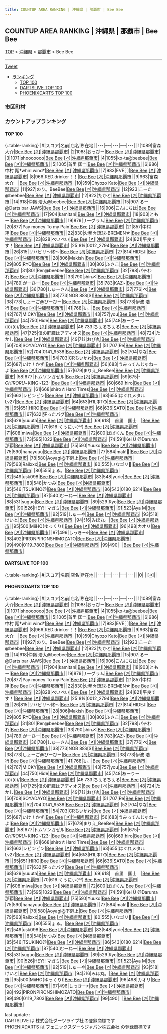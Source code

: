 ```yaml
---
title: COUNTUP AREA RANKING | 沖縄県 | 那覇市 | Bee Bee
---
```

## COUNTUP AREA RANKING | 沖縄県 | 那覇市 | Bee Bee

[TOP](/darts/rank/) > [沖縄県](/darts/rank/沖縄県/) > [那覇市](/darts/rank/沖縄県/那覇市/) > Bee Bee

___

<a href="https://twitter.com/share?ref_src=twsrc%5Etfw" data-text="COUNTUP AREA RANKING | 沖縄県那覇市Bee Bee" class="twitter-share-button" data-hashtags="DARTSLIVE,PHOENIXDARTS,darts,ダーツ" data-show-count="false">Tweet</a>

* [ランキング](#カウントアップランキング)
    * [TOP 100](#top-100)
    * [DARTSLIVE TOP 100](#dartslive-top-100)
    * [PHOENIXDARTS TOP 100](#phoenixdarts-top-100)

### 市区町村

<ul>

</ul>

### カウントアップランキング

#### TOP 100



{:.table-ranking}
|#|スコア|名前|店名|所在地|
|---|---|---|---|---|
|1|1089|<span class="rank-name-pd">富森　大介</span>|<a href="/darts/rank/shops/88420.html">Bee Bee</a> <a href="https://vs.phoenixdarts.com/jp/shop/shopDetailInfo/s_88420?s_seq=88420">[↗]</a>|<a href="/darts/rank/沖縄県/那覇市">沖縄県那覇市</a>|
|2|1088|<span class="rank-name-pd">おっぴー</span>|<a href="/darts/rank/shops/88420.html">Bee Bee</a> <a href="https://vs.phoenixdarts.com/jp/shop/shopDetailInfo/s_88420?s_seq=88420">[↗]</a>|<a href="/darts/rank/沖縄県/那覇市">沖縄県那覇市</a>|
|3|1071|<span class="rank-name-pd">shooooooo</span>|<a href="/darts/rank/shops/88420.html">Bee Bee</a> <a href="https://vs.phoenixdarts.com/jp/shop/shopDetailInfo/s_88420?s_seq=88420">[↗]</a>|<a href="/darts/rank/沖縄県/那覇市">沖縄県那覇市</a>|
|4|1055|<span class="rank-name-pd">ko-ta@beebee</span>|<a href="/darts/rank/shops/88420.html">Bee Bee</a> <a href="https://vs.phoenixdarts.com/jp/shop/shopDetailInfo/s_88420?s_seq=88420">[↗]</a>|<a href="/darts/rank/沖縄県/那覇市">沖縄県那覇市</a>|
|5|1005|<span class="rank-name-pd"><span class="pro-icon-pd"></span>首里 匡士</span>|<a href="/darts/rank/shops/88420.html">Bee Bee</a> <a href="https://vs.phoenixdarts.com/jp/shop/shopDetailInfo/s_88420?s_seq=88420">[↗]</a>|<a href="/darts/rank/沖縄県/那覇市">沖縄県那覇市</a>|
|6|986|<span class="rank-name-pd">中村 翔†whirl wind†</span>|<a href="/darts/rank/shops/88420.html">Bee Bee</a> <a href="https://vs.phoenixdarts.com/jp/shop/shopDetailInfo/s_88420?s_seq=88420">[↗]</a>|<a href="/darts/rank/沖縄県/那覇市">沖縄県那覇市</a>|
|7|983|<span class="rank-name-pd">EVE[   ]</span>|<a href="/darts/rank/shops/88420.html">Bee Bee</a> <a href="https://vs.phoenixdarts.com/jp/shop/shopDetailInfo/s_88420?s_seq=88420">[↗]</a>|<a href="/darts/rank/沖縄県/那覇市">沖縄県那覇市</a>|
|8|966|<span class="rank-name-pd">RED.drinker！！</span>|<a href="/darts/rank/shops/88420.html">Bee Bee</a> <a href="https://vs.phoenixdarts.com/jp/shop/shopDetailInfo/s_88420?s_seq=88420">[↗]</a>|<a href="/darts/rank/沖縄県/那覇市">沖縄県那覇市</a>|
|9|963|<span class="rank-name-pd">富森　大介　</span>|<a href="/darts/rank/shops/88420.html">Bee Bee</a> <a href="https://vs.phoenixdarts.com/jp/shop/shopDetailInfo/s_88420?s_seq=88420">[↗]</a>|<a href="/darts/rank/沖縄県/那覇市">沖縄県那覇市</a>|
|10|959|<span class="rank-name-pd">Chyozo Kato</span>|<a href="/darts/rank/shops/88420.html">Bee Bee</a> <a href="https://vs.phoenixdarts.com/jp/shop/shopDetailInfo/s_88420?s_seq=88420">[↗]</a>|<a href="/darts/rank/沖縄県/那覇市">沖縄県那覇市</a>|
|11|927|<span class="rank-name-pd">のり。BeeBee</span>|<a href="/darts/rank/shops/88420.html">Bee Bee</a> <a href="https://vs.phoenixdarts.com/jp/shop/shopDetailInfo/s_88420?s_seq=88420">[↗]</a>|<a href="/darts/rank/沖縄県/那覇市">沖縄県那覇市</a>|
|12|923|<span class="rank-name-pd">こーた@beebee</span>|<a href="/darts/rank/shops/88420.html">Bee Bee</a> <a href="https://vs.phoenixdarts.com/jp/shop/shopDetailInfo/s_88420?s_seq=88420">[↗]</a>|<a href="/darts/rank/沖縄県/那覇市">沖縄県那覇市</a>|
|12|923|<span class="rank-name-pd">たかと</span>|<a href="/darts/rank/shops/88420.html">Bee Bee</a> <a href="https://vs.phoenixdarts.com/jp/shop/shopDetailInfo/s_88420?s_seq=88420">[↗]</a>|<a href="/darts/rank/沖縄県/那覇市">沖縄県那覇市</a>|
|14|918|<span class="rank-name-pd">仲嶺 浩太@beebee</span>|<a href="/darts/rank/shops/88420.html">Bee Bee</a> <a href="https://vs.phoenixdarts.com/jp/shop/shopDetailInfo/s_88420?s_seq=88420">[↗]</a>|<a href="/darts/rank/沖縄県/那覇市">沖縄県那覇市</a>|
|15|907|<span class="rank-name-pd">るー@Darts bar JAWS</span>|<a href="/darts/rank/shops/88420.html">Bee Bee</a> <a href="https://vs.phoenixdarts.com/jp/shop/shopDetailInfo/s_88420?s_seq=88420">[↗]</a>|<a href="/darts/rank/沖縄県/那覇市">沖縄県那覇市</a>|
|16|906|<span class="rank-name-pd">こんにちは</span>|<a href="/darts/rank/shops/88420.html">Bee Bee</a> <a href="https://vs.phoenixdarts.com/jp/shop/shopDetailInfo/s_88420?s_seq=88420">[↗]</a>|<a href="/darts/rank/沖縄県/那覇市">沖縄県那覇市</a>|
|17|904|<span class="rank-name-pd">kamitani</span>|<a href="/darts/rank/shops/88420.html">Bee Bee</a> <a href="https://vs.phoenixdarts.com/jp/shop/shopDetailInfo/s_88420?s_seq=88420">[↗]</a>|<a href="/darts/rank/沖縄県/那覇市">沖縄県那覇市</a>|
|18|903|<span class="rank-name-pd">ともー</span>|<a href="/darts/rank/shops/88420.html">Bee Bee</a> <a href="https://vs.phoenixdarts.com/jp/shop/shopDetailInfo/s_88420?s_seq=88420">[↗]</a>|<a href="/darts/rank/沖縄県/那覇市">沖縄県那覇市</a>|
|19|879|<span class="rank-name-pd">リーグラム</span>|<a href="/darts/rank/shops/88420.html">Bee Bee</a> <a href="https://vs.phoenixdarts.com/jp/shop/shopDetailInfo/s_88420?s_seq=88420">[↗]</a>|<a href="/darts/rank/沖縄県/那覇市">沖縄県那覇市</a>|
|20|877|<span class="rank-name-pd">Pay money To my Pain</span>|<a href="/darts/rank/shops/88420.html">Bee Bee</a> <a href="https://vs.phoenixdarts.com/jp/shop/shopDetailInfo/s_88420?s_seq=88420">[↗]</a>|<a href="/darts/rank/沖縄県/那覇市">沖縄県那覇市</a>|
|21|857|<span class="rank-name-pd">中村 翔</span>|<a href="/darts/rank/shops/88420.html">Bee Bee</a> <a href="https://vs.phoenixdarts.com/jp/shop/shopDetailInfo/s_88420?s_seq=88420">[↗]</a>|<a href="/darts/rank/沖縄県/那覇市">沖縄県那覇市</a>|
|22|830|<span class="rank-name-pd">火拳☆琉球-BREMEN☆</span>|<a href="/darts/rank/shops/88420.html">Bee Bee</a> <a href="https://vs.phoenixdarts.com/jp/shop/shopDetailInfo/s_88420?s_seq=88420">[↗]</a>|<a href="/darts/rank/沖縄県/那覇市">沖縄県那覇市</a>|
|23|828|<span class="rank-name-pd">ぺいぺい</span>|<a href="/darts/rank/shops/88420.html">Bee Bee</a> <a href="https://vs.phoenixdarts.com/jp/shop/shopDetailInfo/s_88420?s_seq=88420">[↗]</a>|<a href="/darts/rank/沖縄県/那覇市">沖縄県那覇市</a>|
|24|821|<span class="rank-name-pd">平良です！</span>|<a href="/darts/rank/shops/88420.html">Bee Bee</a> <a href="https://vs.phoenixdarts.com/jp/shop/shopDetailInfo/s_88420?s_seq=88420">[↗]</a>|<a href="/darts/rank/沖縄県/那覇市">沖縄県那覇市</a>|
|25|816|<span class="rank-name-pd">0012_2794</span>|<a href="/darts/rank/shops/88420.html">Bee Bee</a> <a href="https://vs.phoenixdarts.com/jp/shop/shopDetailInfo/s_88420?s_seq=88420">[↗]</a>|<a href="/darts/rank/沖縄県/那覇市">沖縄県那覇市</a>|
|26|815|<span class="rank-name-pd">リハビリ〜終〜</span>|<a href="/darts/rank/shops/88420.html">Bee Bee</a> <a href="https://vs.phoenixdarts.com/jp/shop/shopDetailInfo/s_88420?s_seq=88420">[↗]</a>|<a href="/darts/rank/沖縄県/那覇市">沖縄県那覇市</a>|
|27|814|<span class="rank-name-pd">HIDEJI</span>|<a href="/darts/rank/shops/88420.html">Bee Bee</a> <a href="https://vs.phoenixdarts.com/jp/shop/shopDetailInfo/s_88420?s_seq=88420">[↗]</a>|<a href="/darts/rank/沖縄県/那覇市">沖縄県那覇市</a>|
|28|806|<span class="rank-name-pd">Makishi</span>|<a href="/darts/rank/shops/88420.html">Bee Bee</a> <a href="https://vs.phoenixdarts.com/jp/shop/shopDetailInfo/s_88420?s_seq=88420">[↗]</a>|<a href="/darts/rank/沖縄県/那覇市">沖縄県那覇市</a>|
|29|805|<span class="rank-name-pd">RYO</span>|<a href="/darts/rank/shops/88420.html">Bee Bee</a> <a href="https://vs.phoenixdarts.com/jp/shop/shopDetailInfo/s_88420?s_seq=88420">[↗]</a>|<a href="/darts/rank/沖縄県/那覇市">沖縄県那覇市</a>|
|30|802|<span class="rank-name-pd">ふさこ</span>|<a href="/darts/rank/shops/88420.html">Bee Bee</a> <a href="https://vs.phoenixdarts.com/jp/shop/shopDetailInfo/s_88420?s_seq=88420">[↗]</a>|<a href="/darts/rank/沖縄県/那覇市">沖縄県那覇市</a>|
|31|801|<span class="rank-name-pd">Ren@beebee</span>|<a href="/darts/rank/shops/88420.html">Bee Bee</a> <a href="https://vs.phoenixdarts.com/jp/shop/shopDetailInfo/s_88420?s_seq=88420">[↗]</a>|<a href="/darts/rank/沖縄県/那覇市">沖縄県那覇市</a>|
|32|798|<span class="rank-name-pd">パチわれ</span>|<a href="/darts/rank/shops/88420.html">Bee Bee</a> <a href="https://vs.phoenixdarts.com/jp/shop/shopDetailInfo/s_88420?s_seq=88420">[↗]</a>|<a href="/darts/rank/沖縄県/那覇市">沖縄県那覇市</a>|
|33|790|<span class="rank-name-pd">shin〆</span>|<a href="/darts/rank/shops/88420.html">Bee Bee</a> <a href="https://vs.phoenixdarts.com/jp/shop/shopDetailInfo/s_88420?s_seq=88420">[↗]</a>|<a href="/darts/rank/沖縄県/那覇市">沖縄県那覇市</a>|
|34|789|<span class="rank-name-pd">がーひー</span>|<a href="/darts/rank/shops/88420.html">Bee Bee</a> <a href="https://vs.phoenixdarts.com/jp/shop/shopDetailInfo/s_88420?s_seq=88420">[↗]</a>|<a href="/darts/rank/沖縄県/那覇市">沖縄県那覇市</a>|
|35|783|<span class="rank-name-pd">KAZ~</span>|<a href="/darts/rank/shops/88420.html">Bee Bee</a> <a href="https://vs.phoenixdarts.com/jp/shop/shopDetailInfo/s_88420?s_seq=88420">[↗]</a>|<a href="/darts/rank/沖縄県/那覇市">沖縄県那覇市</a>|
|36|780|<span class="rank-name-pd">しゅーさん</span>|<a href="/darts/rank/shops/88420.html">Bee Bee</a> <a href="https://vs.phoenixdarts.com/jp/shop/shopDetailInfo/s_88420?s_seq=88420">[↗]</a>|<a href="/darts/rank/沖縄県/那覇市">沖縄県那覇市</a>|
|37|776|<span class="rank-name-pd">ぺ</span>|<a href="/darts/rank/shops/88420.html">Bee Bee</a> <a href="https://vs.phoenixdarts.com/jp/shop/shopDetailInfo/s_88420?s_seq=88420">[↗]</a>|<a href="/darts/rank/沖縄県/那覇市">沖縄県那覇市</a>|
|38|773|<span class="rank-name-pd">NOB 88S[S]</span>|<a href="/darts/rank/shops/88420.html">Bee Bee</a> <a href="https://vs.phoenixdarts.com/jp/shop/shopDetailInfo/s_88420?s_seq=88420">[↗]</a>|<a href="/darts/rank/沖縄県/那覇市">沖縄県那覇市</a>|
|38|773|<span class="rank-name-pd">しょーご@びーびー</span>|<a href="/darts/rank/shops/88420.html">Bee Bee</a> <a href="https://vs.phoenixdarts.com/jp/shop/shopDetailInfo/s_88420?s_seq=88420">[↗]</a>|<a href="/darts/rank/沖縄県/那覇市">沖縄県那覇市</a>|
|38|773|<span class="rank-name-pd"><span class="pro-icon-pd"></span>伊波 浩行</span>|<a href="/darts/rank/shops/88420.html">Bee Bee</a> <a href="https://vs.phoenixdarts.com/jp/shop/shopDetailInfo/s_88420?s_seq=88420">[↗]</a>|<a href="/darts/rank/沖縄県/那覇市">沖縄県那覇市</a>|
|41|768|<span class="rank-name-pd">も。</span>|<a href="/darts/rank/shops/88420.html">Bee Bee</a> <a href="https://vs.phoenixdarts.com/jp/shop/shopDetailInfo/s_88420?s_seq=88420">[↗]</a>|<a href="/darts/rank/沖縄県/那覇市">沖縄県那覇市</a>|
|42|767|<span class="rank-name-pd">MICKY</span>|<a href="/darts/rank/shops/88420.html">Bee Bee</a> <a href="https://vs.phoenixdarts.com/jp/shop/shopDetailInfo/s_88420?s_seq=88420">[↗]</a>|<a href="/darts/rank/沖縄県/那覇市">沖縄県那覇市</a>|
|43|757|<span class="rank-name-pd">you</span>|<a href="/darts/rank/shops/88420.html">Bee Bee</a> <a href="https://vs.phoenixdarts.com/jp/shop/shopDetailInfo/s_88420?s_seq=88420">[↗]</a>|<a href="/darts/rank/沖縄県/那覇市">沖縄県那覇市</a>|
|44|750|<span class="rank-name-pd">Hide</span>|<a href="/darts/rank/shops/88420.html">Bee Bee</a> <a href="https://vs.phoenixdarts.com/jp/shop/shopDetailInfo/s_88420?s_seq=88420">[↗]</a>|<a href="/darts/rank/沖縄県/那覇市">沖縄県那覇市</a>|
|45|748|<span class="rank-name-pd">あーりー\(ϋ)/\(ϋ)/</span>|<a href="/darts/rank/shops/88420.html">Bee Bee</a> <a href="https://vs.phoenixdarts.com/jp/shop/shopDetailInfo/s_88420?s_seq=88420">[↗]</a>|<a href="/darts/rank/沖縄県/那覇市">沖縄県那覇市</a>|
|46|733|<span class="rank-name-pd">ちぇるちぇる</span>|<a href="/darts/rank/shops/88420.html">Bee Bee</a> <a href="https://vs.phoenixdarts.com/jp/shop/shopDetailInfo/s_88420?s_seq=88420">[↗]</a>|<a href="/darts/rank/沖縄県/那覇市">沖縄県那覇市</a>|
|47|725|<span class="rank-name-pd">僕の肝臓はアディオス</span>|<a href="/darts/rank/shops/88420.html">Bee Bee</a> <a href="https://vs.phoenixdarts.com/jp/shop/shopDetailInfo/s_88420?s_seq=88420">[↗]</a>|<a href="/darts/rank/沖縄県/那覇市">沖縄県那覇市</a>|
|48|724|<span class="rank-name-pd">たかし</span>|<a href="/darts/rank/shops/88420.html">Bee Bee</a> <a href="https://vs.phoenixdarts.com/jp/shop/shopDetailInfo/s_88420?s_seq=88420">[↗]</a>|<a href="/darts/rank/沖縄県/那覇市">沖縄県那覇市</a>|
|49|712|<span class="rank-name-pd">おぴ丸</span>|<a href="/darts/rank/shops/88420.html">Bee Bee</a> <a href="https://vs.phoenixdarts.com/jp/shop/shopDetailInfo/s_88420?s_seq=88420">[↗]</a>|<a href="/darts/rank/沖縄県/那覇市">沖縄県那覇市</a>|
|50|708|<span class="rank-name-pd">SOYADAYO</span>|<a href="/darts/rank/shops/88420.html">Bee Bee</a> <a href="https://vs.phoenixdarts.com/jp/shop/shopDetailInfo/s_88420?s_seq=88420">[↗]</a>|<a href="/darts/rank/沖縄県/那覇市">沖縄県那覇市</a>|
|51|707|<span class="rank-name-pd">Re</span>|<a href="/darts/rank/shops/88420.html">Bee Bee</a> <a href="https://vs.phoenixdarts.com/jp/shop/shopDetailInfo/s_88420?s_seq=88420">[↗]</a>|<a href="/darts/rank/沖縄県/那覇市">沖縄県那覇市</a>|
|52|704|<span class="rank-name-pd">0141_9538</span>|<a href="/darts/rank/shops/88420.html">Bee Bee</a> <a href="https://vs.phoenixdarts.com/jp/shop/shopDetailInfo/s_88420?s_seq=88420">[↗]</a>|<a href="/darts/rank/沖縄県/那覇市">沖縄県那覇市</a>|
|52|704|<span class="rank-name-pd">なな</span>|<a href="/darts/rank/shops/88420.html">Bee Bee</a> <a href="https://vs.phoenixdarts.com/jp/shop/shopDetailInfo/s_88420?s_seq=88420">[↗]</a>|<a href="/darts/rank/沖縄県/那覇市">沖縄県那覇市</a>|
|54|703|<span class="rank-name-pd">CRちいかわ</span>|<a href="/darts/rank/shops/88420.html">Bee Bee</a> <a href="https://vs.phoenixdarts.com/jp/shop/shopDetailInfo/s_88420?s_seq=88420">[↗]</a>|<a href="/darts/rank/沖縄県/那覇市">沖縄県那覇市</a>|
|55|687|<span class="rank-name-pd">いけ！かず</span>|<a href="/darts/rank/shops/88420.html">Bee Bee</a> <a href="https://vs.phoenixdarts.com/jp/shop/shopDetailInfo/s_88420?s_seq=88420">[↗]</a>|<a href="/darts/rank/沖縄県/那覇市">沖縄県那覇市</a>|
|56|683|<span class="rank-name-pd">うみってんじゃねーよ</span>|<a href="/darts/rank/shops/88420.html">Bee Bee</a> <a href="https://vs.phoenixdarts.com/jp/shop/shopDetailInfo/s_88420?s_seq=88420">[↗]</a>|<a href="/darts/rank/沖縄県/那覇市">沖縄県那覇市</a>|
|57|679|<span class="rank-name-pd">まりえ_BeeBee</span>|<a href="/darts/rank/shops/88420.html">Bee Bee</a> <a href="https://vs.phoenixdarts.com/jp/shop/shopDetailInfo/s_88420?s_seq=88420">[↗]</a>|<a href="/darts/rank/沖縄県/那覇市">沖縄県那覇市</a>|
|58|677|<span class="rank-name-pd">トムソンガゼル</span>|<a href="/darts/rank/shops/88420.html">Bee Bee</a> <a href="https://vs.phoenixdarts.com/jp/shop/shopDetailInfo/s_88420?s_seq=88420">[↗]</a>|<a href="/darts/rank/沖縄県/那覇市">沖縄県那覇市</a>|
|59|675|<span class="rank-name-pd">-*CHIRORU*~KING~123-</span>|<a href="/darts/rank/shops/88420.html">Bee Bee</a> <a href="https://vs.phoenixdarts.com/jp/shop/shopDetailInfo/s_88420?s_seq=88420">[↗]</a>|<a href="/darts/rank/沖縄県/那覇市">沖縄県那覇市</a>|
|60|669|<span class="rank-name-pd">hiro</span>|<a href="/darts/rank/shops/88420.html">Bee Bee</a> <a href="https://vs.phoenixdarts.com/jp/shop/shopDetailInfo/s_88420?s_seq=88420">[↗]</a>|<a href="/darts/rank/沖縄県/那覇市">沖縄県那覇市</a>|
|61|668|<span class="rank-name-pd">shiro☆Hard Times</span>|<a href="/darts/rank/shops/88420.html">Bee Bee</a> <a href="https://vs.phoenixdarts.com/jp/shop/shopDetailInfo/s_88420?s_seq=88420">[↗]</a>|<a href="/darts/rank/沖縄県/那覇市">沖縄県那覇市</a>|
|62|663|<span class="rank-name-pd">レビンビン</span>|<a href="/darts/rank/shops/88420.html">Bee Bee</a> <a href="https://vs.phoenixdarts.com/jp/shop/shopDetailInfo/s_88420?s_seq=88420">[↗]</a>|<a href="/darts/rank/沖縄県/那覇市">沖縄県那覇市</a>|
|63|655|<span class="rank-name-pd">はぐれメタルLv27</span>|<a href="/darts/rank/shops/88420.html">Bee Bee</a> <a href="https://vs.phoenixdarts.com/jp/shop/shopDetailInfo/s_88420?s_seq=88420">[↗]</a>|<a href="/darts/rank/沖縄県/那覇市">沖縄県那覇市</a>|
|64|653|<span class="rank-name-pd">H1LΦTΦ</span>|<a href="/darts/rank/shops/88420.html">Bee Bee</a> <a href="https://vs.phoenixdarts.com/jp/shop/shopDetailInfo/s_88420?s_seq=88420">[↗]</a>|<a href="/darts/rank/沖縄県/那覇市">沖縄県那覇市</a>|
|65|651|<span class="rank-name-pd">HIRO</span>|<a href="/darts/rank/shops/88420.html">Bee Bee</a> <a href="https://vs.phoenixdarts.com/jp/shop/shopDetailInfo/s_88420?s_seq=88420">[↗]</a>|<a href="/darts/rank/沖縄県/那覇市">沖縄県那覇市</a>|
|66|636|<span class="rank-name-pd">SATO</span>|<a href="/darts/rank/shops/88420.html">Bee Bee</a> <a href="https://vs.phoenixdarts.com/jp/shop/shopDetailInfo/s_88420?s_seq=88420">[↗]</a>|<a href="/darts/rank/沖縄県/那覇市">沖縄県那覇市</a>|
|67|632|<span class="rank-name-pd">狂ったパグ</span>|<a href="/darts/rank/shops/88420.html">Bee Bee</a> <a href="https://vs.phoenixdarts.com/jp/shop/shopDetailInfo/s_88420?s_seq=88420">[↗]</a>|<a href="/darts/rank/沖縄県/那覇市">沖縄県那覇市</a>|
|68|629|<span class="rank-name-pd">yuuuta</span>|<a href="/darts/rank/shops/88420.html">Bee Bee</a> <a href="https://vs.phoenixdarts.com/jp/shop/shopDetailInfo/s_88420?s_seq=88420">[↗]</a>|<a href="/darts/rank/沖縄県/那覇市">沖縄県那覇市</a>|
|69|618|<span class="rank-name-pd">　首里　匡士　</span>|<a href="/darts/rank/shops/88420.html">Bee Bee</a> <a href="https://vs.phoenixdarts.com/jp/shop/shopDetailInfo/s_88420?s_seq=88420">[↗]</a>|<a href="/darts/rank/沖縄県/那覇市">沖縄県那覇市</a>|
|70|616|<span class="rank-name-pd">くぅにぃ(*^^*)</span>|<a href="/darts/rank/shops/88420.html">Bee Bee</a> <a href="https://vs.phoenixdarts.com/jp/shop/shopDetailInfo/s_88420?s_seq=88420">[↗]</a>|<a href="/darts/rank/沖縄県/那覇市">沖縄県那覇市</a>|
|71|608|<span class="rank-name-pd">miwa</span>|<a href="/darts/rank/shops/88420.html">Bee Bee</a> <a href="https://vs.phoenixdarts.com/jp/shop/shopDetailInfo/s_88420?s_seq=88420">[↗]</a>|<a href="/darts/rank/沖縄県/那覇市">沖縄県那覇市</a>|
|72|600|<span class="rank-name-pd">ばばくん</span>|<a href="/darts/rank/shops/88420.html">Bee Bee</a> <a href="https://vs.phoenixdarts.com/jp/shop/shopDetailInfo/s_88420?s_seq=88420">[↗]</a>|<a href="/darts/rank/沖縄県/那覇市">沖縄県那覇市</a>|
|73|595|<span class="rank-name-pd">1022</span>|<a href="/darts/rank/shops/88420.html">Bee Bee</a> <a href="https://vs.phoenixdarts.com/jp/shop/shopDetailInfo/s_88420?s_seq=88420">[↗]</a>|<a href="/darts/rank/沖縄県/那覇市">沖縄県那覇市</a>|
|74|591|<span class="rank-name-pd">Kei  Ü @Daruma那覇</span>|<a href="/darts/rank/shops/88420.html">Bee Bee</a> <a href="https://vs.phoenixdarts.com/jp/shop/shopDetailInfo/s_88420?s_seq=88420">[↗]</a>|<a href="/darts/rank/沖縄県/那覇市">沖縄県那覇市</a>|
|75|590|<span class="rank-name-pd">Yuuko</span>|<a href="/darts/rank/shops/88420.html">Bee Bee</a> <a href="https://vs.phoenixdarts.com/jp/shop/shopDetailInfo/s_88420?s_seq=88420">[↗]</a>|<a href="/darts/rank/沖縄県/那覇市">沖縄県那覇市</a>|
|75|590|<span class="rank-name-pd">hanayuuu</span>|<a href="/darts/rank/shops/88420.html">Bee Bee</a> <a href="https://vs.phoenixdarts.com/jp/shop/shopDetailInfo/s_88420?s_seq=88420">[↗]</a>|<a href="/darts/rank/沖縄県/那覇市">沖縄県那覇市</a>|
|77|584|<span class="rank-name-pd">mak!🐇</span>|<a href="/darts/rank/shops/88420.html">Bee Bee</a> <a href="https://vs.phoenixdarts.com/jp/shop/shopDetailInfo/s_88420?s_seq=88420">[↗]</a>|<a href="/darts/rank/沖縄県/那覇市">沖縄県那覇市</a>|
|78|580|<span class="rank-name-pd">Aoyagi@下剋上</span>|<a href="/darts/rank/shops/88420.html">Bee Bee</a> <a href="https://vs.phoenixdarts.com/jp/shop/shopDetailInfo/s_88420?s_seq=88420">[↗]</a>|<a href="/darts/rank/沖縄県/那覇市">沖縄県那覇市</a>|
|79|563|<span class="rank-name-pd">Railxxx</span>|<a href="/darts/rank/shops/88420.html">Bee Bee</a> <a href="https://vs.phoenixdarts.com/jp/shop/shopDetailInfo/s_88420?s_seq=88420">[↗]</a>|<a href="/darts/rank/沖縄県/那覇市">沖縄県那覇市</a>|
|80|555|<span class="rank-name-pd">いなゴリ🦍</span>|<a href="/darts/rank/shops/88420.html">Bee Bee</a> <a href="https://vs.phoenixdarts.com/jp/shop/shopDetailInfo/s_88420?s_seq=88420">[↗]</a>|<a href="/darts/rank/沖縄県/那覇市">沖縄県那覇市</a>|
|80|555|<span class="rank-name-pd">ょる。</span>|<a href="/darts/rank/shops/88420.html">Bee Bee</a> <a href="https://vs.phoenixdarts.com/jp/shop/shopDetailInfo/s_88420?s_seq=88420">[↗]</a>|<a href="/darts/rank/沖縄県/那覇市">沖縄県那覇市</a>|
|82|549|<span class="rank-name-pd">usk098</span>|<a href="/darts/rank/shops/88420.html">Bee Bee</a> <a href="https://vs.phoenixdarts.com/jp/shop/shopDetailInfo/s_88420?s_seq=88420">[↗]</a>|<a href="/darts/rank/沖縄県/那覇市">沖縄県那覇市</a>|
|83|548|<span class="rank-name-pd">yurie</span>|<a href="/darts/rank/shops/88420.html">Bee Bee</a> <a href="https://vs.phoenixdarts.com/jp/shop/shopDetailInfo/s_88420?s_seq=88420">[↗]</a>|<a href="/darts/rank/沖縄県/那覇市">沖縄県那覇市</a>|
|83|548|<span class="rank-name-pd">かつみ</span>|<a href="/darts/rank/shops/88420.html">Bee Bee</a> <a href="https://vs.phoenixdarts.com/jp/shop/shopDetailInfo/s_88420?s_seq=88420">[↗]</a>|<a href="/darts/rank/沖縄県/那覇市">沖縄県那覇市</a>|
|85|546|<span class="rank-name-pd">TSUKINO@</span>|<a href="/darts/rank/shops/88420.html">Bee Bee</a> <a href="https://vs.phoenixdarts.com/jp/shop/shopDetailInfo/s_88420?s_seq=88420">[↗]</a>|<a href="/darts/rank/沖縄県/那覇市">沖縄県那覇市</a>|
|86|543|<span class="rank-name-pd">0180_6214</span>|<a href="/darts/rank/shops/88420.html">Bee Bee</a> <a href="https://vs.phoenixdarts.com/jp/shop/shopDetailInfo/s_88420?s_seq=88420">[↗]</a>|<a href="/darts/rank/沖縄県/那覇市">沖縄県那覇市</a>|
|87|540|<span class="rank-name-pd">むーねー</span>|<a href="/darts/rank/shops/88420.html">Bee Bee</a> <a href="https://vs.phoenixdarts.com/jp/shop/shopDetailInfo/s_88420?s_seq=88420">[↗]</a>|<a href="/darts/rank/沖縄県/那覇市">沖縄県那覇市</a>|
|88|531|<span class="rank-name-pd">suguo</span>|<a href="/darts/rank/shops/88420.html">Bee Bee</a> <a href="https://vs.phoenixdarts.com/jp/shop/shopDetailInfo/s_88420?s_seq=88420">[↗]</a>|<a href="/darts/rank/沖縄県/那覇市">沖縄県那覇市</a>|
|89|529|<span class="rank-name-pd">Ryo</span>|<a href="/darts/rank/shops/88420.html">Bee Bee</a> <a href="https://vs.phoenixdarts.com/jp/shop/shopDetailInfo/s_88420?s_seq=88420">[↗]</a>|<a href="/darts/rank/沖縄県/那覇市">沖縄県那覇市</a>|
|90|526|<span class="rank-name-pd">HEY!! マガミ</span>|<a href="/darts/rank/shops/88420.html">Bee Bee</a> <a href="https://vs.phoenixdarts.com/jp/shop/shopDetailInfo/s_88420?s_seq=88420">[↗]</a>|<a href="/darts/rank/沖縄県/那覇市">沖縄県那覇市</a>|
|91|523|<span class="rank-name-pd">Aya M</span>|<a href="/darts/rank/shops/88420.html">Bee Bee</a> <a href="https://vs.phoenixdarts.com/jp/shop/shopDetailInfo/s_88420?s_seq=88420">[↗]</a>|<a href="/darts/rank/沖縄県/那覇市">沖縄県那覇市</a>|
|92|519|<span class="rank-name-pd">しゅーや</span>|<a href="/darts/rank/shops/88420.html">Bee Bee</a> <a href="https://vs.phoenixdarts.com/jp/shop/shopDetailInfo/s_88420?s_seq=88420">[↗]</a>|<a href="/darts/rank/沖縄県/那覇市">沖縄県那覇市</a>|
|93|518|<span class="rank-name-pd">けいと</span>|<a href="/darts/rank/shops/88420.html">Bee Bee</a> <a href="https://vs.phoenixdarts.com/jp/shop/shopDetailInfo/s_88420?s_seq=88420">[↗]</a>|<a href="/darts/rank/沖縄県/那覇市">沖縄県那覇市</a>|
|94|516|<span class="rank-name-pd">みほ丸。</span>|<a href="/darts/rank/shops/88420.html">Bee Bee</a> <a href="https://vs.phoenixdarts.com/jp/shop/shopDetailInfo/s_88420?s_seq=88420">[↗]</a>|<a href="/darts/rank/沖縄県/那覇市">沖縄県那覇市</a>|
|95|500|<span class="rank-name-pd">MiiHO(ゆっくり)</span>|<a href="/darts/rank/shops/88420.html">Bee Bee</a> <a href="https://vs.phoenixdarts.com/jp/shop/shopDetailInfo/s_88420?s_seq=88420">[↗]</a>|<a href="/darts/rank/沖縄県/那覇市">沖縄県那覇市</a>|
|96|498|<span class="rank-name-pd">カオリ</span>|<a href="/darts/rank/shops/88420.html">Bee Bee</a> <a href="https://vs.phoenixdarts.com/jp/shop/shopDetailInfo/s_88420?s_seq=88420">[↗]</a>|<a href="/darts/rank/沖縄県/那覇市">沖縄県那覇市</a>|
|97|496|<span class="rank-name-pd">しっきー⭐︎</span>|<a href="/darts/rank/shops/88420.html">Bee Bee</a> <a href="https://vs.phoenixdarts.com/jp/shop/shopDetailInfo/s_88420?s_seq=88420">[↗]</a>|<a href="/darts/rank/沖縄県/那覇市">沖縄県那覇市</a>|
|98|492|<span class="rank-name-pd">PIRONPIRONSHIMOZATO</span>|<a href="/darts/rank/shops/88420.html">Bee Bee</a> <a href="https://vs.phoenixdarts.com/jp/shop/shopDetailInfo/s_88420?s_seq=88420">[↗]</a>|<a href="/darts/rank/沖縄県/那覇市">沖縄県那覇市</a>|
|99|490|<span class="rank-name-pd">0119_7803</span>|<a href="/darts/rank/shops/88420.html">Bee Bee</a> <a href="https://vs.phoenixdarts.com/jp/shop/shopDetailInfo/s_88420?s_seq=88420">[↗]</a>|<a href="/darts/rank/沖縄県/那覇市">沖縄県那覇市</a>|
|99|490|<span class="rank-name-pd">⠀</span>|<a href="/darts/rank/shops/88420.html">Bee Bee</a> <a href="https://vs.phoenixdarts.com/jp/shop/shopDetailInfo/s_88420?s_seq=88420">[↗]</a>|<a href="/darts/rank/沖縄県/那覇市">沖縄県那覇市</a>|


#### DARTSLIVE TOP 100



{:.table-ranking}
|#|スコア|名前|店名|所在地|
|---|---|---|---|---|
||0|<span class="rank-name-dl"> </span>|<a href="/darts/rank/shops/.html"></a> <a href="">[↗]</a>|<a href="/darts/rank//"></a>|


#### PHOENIXDARTS TOP 100



{:.table-ranking}
|#|スコア|名前|店名|所在地|
|---|---|---|---|---|
|1|1089|<span class="rank-name-pd">富森　大介</span>|<a href="/darts/rank/shops/88420.html">Bee Bee</a> <a href="https://vs.phoenixdarts.com/jp/shop/shopDetailInfo/s_88420?s_seq=88420">[↗]</a>|<a href="/darts/rank/沖縄県/那覇市">沖縄県那覇市</a>|
|2|1088|<span class="rank-name-pd">おっぴー</span>|<a href="/darts/rank/shops/88420.html">Bee Bee</a> <a href="https://vs.phoenixdarts.com/jp/shop/shopDetailInfo/s_88420?s_seq=88420">[↗]</a>|<a href="/darts/rank/沖縄県/那覇市">沖縄県那覇市</a>|
|3|1071|<span class="rank-name-pd">shooooooo</span>|<a href="/darts/rank/shops/88420.html">Bee Bee</a> <a href="https://vs.phoenixdarts.com/jp/shop/shopDetailInfo/s_88420?s_seq=88420">[↗]</a>|<a href="/darts/rank/沖縄県/那覇市">沖縄県那覇市</a>|
|4|1055|<span class="rank-name-pd">ko-ta@beebee</span>|<a href="/darts/rank/shops/88420.html">Bee Bee</a> <a href="https://vs.phoenixdarts.com/jp/shop/shopDetailInfo/s_88420?s_seq=88420">[↗]</a>|<a href="/darts/rank/沖縄県/那覇市">沖縄県那覇市</a>|
|5|1005|<span class="rank-name-pd"><span class="pro-icon-pd"></span>首里 匡士</span>|<a href="/darts/rank/shops/88420.html">Bee Bee</a> <a href="https://vs.phoenixdarts.com/jp/shop/shopDetailInfo/s_88420?s_seq=88420">[↗]</a>|<a href="/darts/rank/沖縄県/那覇市">沖縄県那覇市</a>|
|6|986|<span class="rank-name-pd">中村 翔†whirl wind†</span>|<a href="/darts/rank/shops/88420.html">Bee Bee</a> <a href="https://vs.phoenixdarts.com/jp/shop/shopDetailInfo/s_88420?s_seq=88420">[↗]</a>|<a href="/darts/rank/沖縄県/那覇市">沖縄県那覇市</a>|
|7|983|<span class="rank-name-pd">EVE[   ]</span>|<a href="/darts/rank/shops/88420.html">Bee Bee</a> <a href="https://vs.phoenixdarts.com/jp/shop/shopDetailInfo/s_88420?s_seq=88420">[↗]</a>|<a href="/darts/rank/沖縄県/那覇市">沖縄県那覇市</a>|
|8|966|<span class="rank-name-pd">RED.drinker！！</span>|<a href="/darts/rank/shops/88420.html">Bee Bee</a> <a href="https://vs.phoenixdarts.com/jp/shop/shopDetailInfo/s_88420?s_seq=88420">[↗]</a>|<a href="/darts/rank/沖縄県/那覇市">沖縄県那覇市</a>|
|9|963|<span class="rank-name-pd">富森　大介　</span>|<a href="/darts/rank/shops/88420.html">Bee Bee</a> <a href="https://vs.phoenixdarts.com/jp/shop/shopDetailInfo/s_88420?s_seq=88420">[↗]</a>|<a href="/darts/rank/沖縄県/那覇市">沖縄県那覇市</a>|
|10|959|<span class="rank-name-pd">Chyozo Kato</span>|<a href="/darts/rank/shops/88420.html">Bee Bee</a> <a href="https://vs.phoenixdarts.com/jp/shop/shopDetailInfo/s_88420?s_seq=88420">[↗]</a>|<a href="/darts/rank/沖縄県/那覇市">沖縄県那覇市</a>|
|11|927|<span class="rank-name-pd">のり。BeeBee</span>|<a href="/darts/rank/shops/88420.html">Bee Bee</a> <a href="https://vs.phoenixdarts.com/jp/shop/shopDetailInfo/s_88420?s_seq=88420">[↗]</a>|<a href="/darts/rank/沖縄県/那覇市">沖縄県那覇市</a>|
|12|923|<span class="rank-name-pd">こーた@beebee</span>|<a href="/darts/rank/shops/88420.html">Bee Bee</a> <a href="https://vs.phoenixdarts.com/jp/shop/shopDetailInfo/s_88420?s_seq=88420">[↗]</a>|<a href="/darts/rank/沖縄県/那覇市">沖縄県那覇市</a>|
|12|923|<span class="rank-name-pd">たかと</span>|<a href="/darts/rank/shops/88420.html">Bee Bee</a> <a href="https://vs.phoenixdarts.com/jp/shop/shopDetailInfo/s_88420?s_seq=88420">[↗]</a>|<a href="/darts/rank/沖縄県/那覇市">沖縄県那覇市</a>|
|14|918|<span class="rank-name-pd">仲嶺 浩太@beebee</span>|<a href="/darts/rank/shops/88420.html">Bee Bee</a> <a href="https://vs.phoenixdarts.com/jp/shop/shopDetailInfo/s_88420?s_seq=88420">[↗]</a>|<a href="/darts/rank/沖縄県/那覇市">沖縄県那覇市</a>|
|15|907|<span class="rank-name-pd">るー@Darts bar JAWS</span>|<a href="/darts/rank/shops/88420.html">Bee Bee</a> <a href="https://vs.phoenixdarts.com/jp/shop/shopDetailInfo/s_88420?s_seq=88420">[↗]</a>|<a href="/darts/rank/沖縄県/那覇市">沖縄県那覇市</a>|
|16|906|<span class="rank-name-pd">こんにちは</span>|<a href="/darts/rank/shops/88420.html">Bee Bee</a> <a href="https://vs.phoenixdarts.com/jp/shop/shopDetailInfo/s_88420?s_seq=88420">[↗]</a>|<a href="/darts/rank/沖縄県/那覇市">沖縄県那覇市</a>|
|17|904|<span class="rank-name-pd">kamitani</span>|<a href="/darts/rank/shops/88420.html">Bee Bee</a> <a href="https://vs.phoenixdarts.com/jp/shop/shopDetailInfo/s_88420?s_seq=88420">[↗]</a>|<a href="/darts/rank/沖縄県/那覇市">沖縄県那覇市</a>|
|18|903|<span class="rank-name-pd">ともー</span>|<a href="/darts/rank/shops/88420.html">Bee Bee</a> <a href="https://vs.phoenixdarts.com/jp/shop/shopDetailInfo/s_88420?s_seq=88420">[↗]</a>|<a href="/darts/rank/沖縄県/那覇市">沖縄県那覇市</a>|
|19|879|<span class="rank-name-pd">リーグラム</span>|<a href="/darts/rank/shops/88420.html">Bee Bee</a> <a href="https://vs.phoenixdarts.com/jp/shop/shopDetailInfo/s_88420?s_seq=88420">[↗]</a>|<a href="/darts/rank/沖縄県/那覇市">沖縄県那覇市</a>|
|20|877|<span class="rank-name-pd">Pay money To my Pain</span>|<a href="/darts/rank/shops/88420.html">Bee Bee</a> <a href="https://vs.phoenixdarts.com/jp/shop/shopDetailInfo/s_88420?s_seq=88420">[↗]</a>|<a href="/darts/rank/沖縄県/那覇市">沖縄県那覇市</a>|
|21|857|<span class="rank-name-pd">中村 翔</span>|<a href="/darts/rank/shops/88420.html">Bee Bee</a> <a href="https://vs.phoenixdarts.com/jp/shop/shopDetailInfo/s_88420?s_seq=88420">[↗]</a>|<a href="/darts/rank/沖縄県/那覇市">沖縄県那覇市</a>|
|22|830|<span class="rank-name-pd">火拳☆琉球-BREMEN☆</span>|<a href="/darts/rank/shops/88420.html">Bee Bee</a> <a href="https://vs.phoenixdarts.com/jp/shop/shopDetailInfo/s_88420?s_seq=88420">[↗]</a>|<a href="/darts/rank/沖縄県/那覇市">沖縄県那覇市</a>|
|23|828|<span class="rank-name-pd">ぺいぺい</span>|<a href="/darts/rank/shops/88420.html">Bee Bee</a> <a href="https://vs.phoenixdarts.com/jp/shop/shopDetailInfo/s_88420?s_seq=88420">[↗]</a>|<a href="/darts/rank/沖縄県/那覇市">沖縄県那覇市</a>|
|24|821|<span class="rank-name-pd">平良です！</span>|<a href="/darts/rank/shops/88420.html">Bee Bee</a> <a href="https://vs.phoenixdarts.com/jp/shop/shopDetailInfo/s_88420?s_seq=88420">[↗]</a>|<a href="/darts/rank/沖縄県/那覇市">沖縄県那覇市</a>|
|25|816|<span class="rank-name-pd">0012_2794</span>|<a href="/darts/rank/shops/88420.html">Bee Bee</a> <a href="https://vs.phoenixdarts.com/jp/shop/shopDetailInfo/s_88420?s_seq=88420">[↗]</a>|<a href="/darts/rank/沖縄県/那覇市">沖縄県那覇市</a>|
|26|815|<span class="rank-name-pd">リハビリ〜終〜</span>|<a href="/darts/rank/shops/88420.html">Bee Bee</a> <a href="https://vs.phoenixdarts.com/jp/shop/shopDetailInfo/s_88420?s_seq=88420">[↗]</a>|<a href="/darts/rank/沖縄県/那覇市">沖縄県那覇市</a>|
|27|814|<span class="rank-name-pd">HIDEJI</span>|<a href="/darts/rank/shops/88420.html">Bee Bee</a> <a href="https://vs.phoenixdarts.com/jp/shop/shopDetailInfo/s_88420?s_seq=88420">[↗]</a>|<a href="/darts/rank/沖縄県/那覇市">沖縄県那覇市</a>|
|28|806|<span class="rank-name-pd">Makishi</span>|<a href="/darts/rank/shops/88420.html">Bee Bee</a> <a href="https://vs.phoenixdarts.com/jp/shop/shopDetailInfo/s_88420?s_seq=88420">[↗]</a>|<a href="/darts/rank/沖縄県/那覇市">沖縄県那覇市</a>|
|29|805|<span class="rank-name-pd">RYO</span>|<a href="/darts/rank/shops/88420.html">Bee Bee</a> <a href="https://vs.phoenixdarts.com/jp/shop/shopDetailInfo/s_88420?s_seq=88420">[↗]</a>|<a href="/darts/rank/沖縄県/那覇市">沖縄県那覇市</a>|
|30|802|<span class="rank-name-pd">ふさこ</span>|<a href="/darts/rank/shops/88420.html">Bee Bee</a> <a href="https://vs.phoenixdarts.com/jp/shop/shopDetailInfo/s_88420?s_seq=88420">[↗]</a>|<a href="/darts/rank/沖縄県/那覇市">沖縄県那覇市</a>|
|31|801|<span class="rank-name-pd">Ren@beebee</span>|<a href="/darts/rank/shops/88420.html">Bee Bee</a> <a href="https://vs.phoenixdarts.com/jp/shop/shopDetailInfo/s_88420?s_seq=88420">[↗]</a>|<a href="/darts/rank/沖縄県/那覇市">沖縄県那覇市</a>|
|32|798|<span class="rank-name-pd">パチわれ</span>|<a href="/darts/rank/shops/88420.html">Bee Bee</a> <a href="https://vs.phoenixdarts.com/jp/shop/shopDetailInfo/s_88420?s_seq=88420">[↗]</a>|<a href="/darts/rank/沖縄県/那覇市">沖縄県那覇市</a>|
|33|790|<span class="rank-name-pd">shin〆</span>|<a href="/darts/rank/shops/88420.html">Bee Bee</a> <a href="https://vs.phoenixdarts.com/jp/shop/shopDetailInfo/s_88420?s_seq=88420">[↗]</a>|<a href="/darts/rank/沖縄県/那覇市">沖縄県那覇市</a>|
|34|789|<span class="rank-name-pd">がーひー</span>|<a href="/darts/rank/shops/88420.html">Bee Bee</a> <a href="https://vs.phoenixdarts.com/jp/shop/shopDetailInfo/s_88420?s_seq=88420">[↗]</a>|<a href="/darts/rank/沖縄県/那覇市">沖縄県那覇市</a>|
|35|783|<span class="rank-name-pd">KAZ~</span>|<a href="/darts/rank/shops/88420.html">Bee Bee</a> <a href="https://vs.phoenixdarts.com/jp/shop/shopDetailInfo/s_88420?s_seq=88420">[↗]</a>|<a href="/darts/rank/沖縄県/那覇市">沖縄県那覇市</a>|
|36|780|<span class="rank-name-pd">しゅーさん</span>|<a href="/darts/rank/shops/88420.html">Bee Bee</a> <a href="https://vs.phoenixdarts.com/jp/shop/shopDetailInfo/s_88420?s_seq=88420">[↗]</a>|<a href="/darts/rank/沖縄県/那覇市">沖縄県那覇市</a>|
|37|776|<span class="rank-name-pd">ぺ</span>|<a href="/darts/rank/shops/88420.html">Bee Bee</a> <a href="https://vs.phoenixdarts.com/jp/shop/shopDetailInfo/s_88420?s_seq=88420">[↗]</a>|<a href="/darts/rank/沖縄県/那覇市">沖縄県那覇市</a>|
|38|773|<span class="rank-name-pd">NOB 88S[S]</span>|<a href="/darts/rank/shops/88420.html">Bee Bee</a> <a href="https://vs.phoenixdarts.com/jp/shop/shopDetailInfo/s_88420?s_seq=88420">[↗]</a>|<a href="/darts/rank/沖縄県/那覇市">沖縄県那覇市</a>|
|38|773|<span class="rank-name-pd">しょーご@びーびー</span>|<a href="/darts/rank/shops/88420.html">Bee Bee</a> <a href="https://vs.phoenixdarts.com/jp/shop/shopDetailInfo/s_88420?s_seq=88420">[↗]</a>|<a href="/darts/rank/沖縄県/那覇市">沖縄県那覇市</a>|
|38|773|<span class="rank-name-pd"><span class="pro-icon-pd"></span>伊波 浩行</span>|<a href="/darts/rank/shops/88420.html">Bee Bee</a> <a href="https://vs.phoenixdarts.com/jp/shop/shopDetailInfo/s_88420?s_seq=88420">[↗]</a>|<a href="/darts/rank/沖縄県/那覇市">沖縄県那覇市</a>|
|41|768|<span class="rank-name-pd">も。</span>|<a href="/darts/rank/shops/88420.html">Bee Bee</a> <a href="https://vs.phoenixdarts.com/jp/shop/shopDetailInfo/s_88420?s_seq=88420">[↗]</a>|<a href="/darts/rank/沖縄県/那覇市">沖縄県那覇市</a>|
|42|767|<span class="rank-name-pd">MICKY</span>|<a href="/darts/rank/shops/88420.html">Bee Bee</a> <a href="https://vs.phoenixdarts.com/jp/shop/shopDetailInfo/s_88420?s_seq=88420">[↗]</a>|<a href="/darts/rank/沖縄県/那覇市">沖縄県那覇市</a>|
|43|757|<span class="rank-name-pd">you</span>|<a href="/darts/rank/shops/88420.html">Bee Bee</a> <a href="https://vs.phoenixdarts.com/jp/shop/shopDetailInfo/s_88420?s_seq=88420">[↗]</a>|<a href="/darts/rank/沖縄県/那覇市">沖縄県那覇市</a>|
|44|750|<span class="rank-name-pd">Hide</span>|<a href="/darts/rank/shops/88420.html">Bee Bee</a> <a href="https://vs.phoenixdarts.com/jp/shop/shopDetailInfo/s_88420?s_seq=88420">[↗]</a>|<a href="/darts/rank/沖縄県/那覇市">沖縄県那覇市</a>|
|45|748|<span class="rank-name-pd">あーりー\(ϋ)/\(ϋ)/</span>|<a href="/darts/rank/shops/88420.html">Bee Bee</a> <a href="https://vs.phoenixdarts.com/jp/shop/shopDetailInfo/s_88420?s_seq=88420">[↗]</a>|<a href="/darts/rank/沖縄県/那覇市">沖縄県那覇市</a>|
|46|733|<span class="rank-name-pd">ちぇるちぇる</span>|<a href="/darts/rank/shops/88420.html">Bee Bee</a> <a href="https://vs.phoenixdarts.com/jp/shop/shopDetailInfo/s_88420?s_seq=88420">[↗]</a>|<a href="/darts/rank/沖縄県/那覇市">沖縄県那覇市</a>|
|47|725|<span class="rank-name-pd">僕の肝臓はアディオス</span>|<a href="/darts/rank/shops/88420.html">Bee Bee</a> <a href="https://vs.phoenixdarts.com/jp/shop/shopDetailInfo/s_88420?s_seq=88420">[↗]</a>|<a href="/darts/rank/沖縄県/那覇市">沖縄県那覇市</a>|
|48|724|<span class="rank-name-pd">たかし</span>|<a href="/darts/rank/shops/88420.html">Bee Bee</a> <a href="https://vs.phoenixdarts.com/jp/shop/shopDetailInfo/s_88420?s_seq=88420">[↗]</a>|<a href="/darts/rank/沖縄県/那覇市">沖縄県那覇市</a>|
|49|712|<span class="rank-name-pd">おぴ丸</span>|<a href="/darts/rank/shops/88420.html">Bee Bee</a> <a href="https://vs.phoenixdarts.com/jp/shop/shopDetailInfo/s_88420?s_seq=88420">[↗]</a>|<a href="/darts/rank/沖縄県/那覇市">沖縄県那覇市</a>|
|50|708|<span class="rank-name-pd">SOYADAYO</span>|<a href="/darts/rank/shops/88420.html">Bee Bee</a> <a href="https://vs.phoenixdarts.com/jp/shop/shopDetailInfo/s_88420?s_seq=88420">[↗]</a>|<a href="/darts/rank/沖縄県/那覇市">沖縄県那覇市</a>|
|51|707|<span class="rank-name-pd">Re</span>|<a href="/darts/rank/shops/88420.html">Bee Bee</a> <a href="https://vs.phoenixdarts.com/jp/shop/shopDetailInfo/s_88420?s_seq=88420">[↗]</a>|<a href="/darts/rank/沖縄県/那覇市">沖縄県那覇市</a>|
|52|704|<span class="rank-name-pd">0141_9538</span>|<a href="/darts/rank/shops/88420.html">Bee Bee</a> <a href="https://vs.phoenixdarts.com/jp/shop/shopDetailInfo/s_88420?s_seq=88420">[↗]</a>|<a href="/darts/rank/沖縄県/那覇市">沖縄県那覇市</a>|
|52|704|<span class="rank-name-pd">なな</span>|<a href="/darts/rank/shops/88420.html">Bee Bee</a> <a href="https://vs.phoenixdarts.com/jp/shop/shopDetailInfo/s_88420?s_seq=88420">[↗]</a>|<a href="/darts/rank/沖縄県/那覇市">沖縄県那覇市</a>|
|54|703|<span class="rank-name-pd">CRちいかわ</span>|<a href="/darts/rank/shops/88420.html">Bee Bee</a> <a href="https://vs.phoenixdarts.com/jp/shop/shopDetailInfo/s_88420?s_seq=88420">[↗]</a>|<a href="/darts/rank/沖縄県/那覇市">沖縄県那覇市</a>|
|55|687|<span class="rank-name-pd">いけ！かず</span>|<a href="/darts/rank/shops/88420.html">Bee Bee</a> <a href="https://vs.phoenixdarts.com/jp/shop/shopDetailInfo/s_88420?s_seq=88420">[↗]</a>|<a href="/darts/rank/沖縄県/那覇市">沖縄県那覇市</a>|
|56|683|<span class="rank-name-pd">うみってんじゃねーよ</span>|<a href="/darts/rank/shops/88420.html">Bee Bee</a> <a href="https://vs.phoenixdarts.com/jp/shop/shopDetailInfo/s_88420?s_seq=88420">[↗]</a>|<a href="/darts/rank/沖縄県/那覇市">沖縄県那覇市</a>|
|57|679|<span class="rank-name-pd">まりえ_BeeBee</span>|<a href="/darts/rank/shops/88420.html">Bee Bee</a> <a href="https://vs.phoenixdarts.com/jp/shop/shopDetailInfo/s_88420?s_seq=88420">[↗]</a>|<a href="/darts/rank/沖縄県/那覇市">沖縄県那覇市</a>|
|58|677|<span class="rank-name-pd">トムソンガゼル</span>|<a href="/darts/rank/shops/88420.html">Bee Bee</a> <a href="https://vs.phoenixdarts.com/jp/shop/shopDetailInfo/s_88420?s_seq=88420">[↗]</a>|<a href="/darts/rank/沖縄県/那覇市">沖縄県那覇市</a>|
|59|675|<span class="rank-name-pd">-*CHIRORU*~KING~123-</span>|<a href="/darts/rank/shops/88420.html">Bee Bee</a> <a href="https://vs.phoenixdarts.com/jp/shop/shopDetailInfo/s_88420?s_seq=88420">[↗]</a>|<a href="/darts/rank/沖縄県/那覇市">沖縄県那覇市</a>|
|60|669|<span class="rank-name-pd">hiro</span>|<a href="/darts/rank/shops/88420.html">Bee Bee</a> <a href="https://vs.phoenixdarts.com/jp/shop/shopDetailInfo/s_88420?s_seq=88420">[↗]</a>|<a href="/darts/rank/沖縄県/那覇市">沖縄県那覇市</a>|
|61|668|<span class="rank-name-pd">shiro☆Hard Times</span>|<a href="/darts/rank/shops/88420.html">Bee Bee</a> <a href="https://vs.phoenixdarts.com/jp/shop/shopDetailInfo/s_88420?s_seq=88420">[↗]</a>|<a href="/darts/rank/沖縄県/那覇市">沖縄県那覇市</a>|
|62|663|<span class="rank-name-pd">レビンビン</span>|<a href="/darts/rank/shops/88420.html">Bee Bee</a> <a href="https://vs.phoenixdarts.com/jp/shop/shopDetailInfo/s_88420?s_seq=88420">[↗]</a>|<a href="/darts/rank/沖縄県/那覇市">沖縄県那覇市</a>|
|63|655|<span class="rank-name-pd">はぐれメタルLv27</span>|<a href="/darts/rank/shops/88420.html">Bee Bee</a> <a href="https://vs.phoenixdarts.com/jp/shop/shopDetailInfo/s_88420?s_seq=88420">[↗]</a>|<a href="/darts/rank/沖縄県/那覇市">沖縄県那覇市</a>|
|64|653|<span class="rank-name-pd">H1LΦTΦ</span>|<a href="/darts/rank/shops/88420.html">Bee Bee</a> <a href="https://vs.phoenixdarts.com/jp/shop/shopDetailInfo/s_88420?s_seq=88420">[↗]</a>|<a href="/darts/rank/沖縄県/那覇市">沖縄県那覇市</a>|
|65|651|<span class="rank-name-pd">HIRO</span>|<a href="/darts/rank/shops/88420.html">Bee Bee</a> <a href="https://vs.phoenixdarts.com/jp/shop/shopDetailInfo/s_88420?s_seq=88420">[↗]</a>|<a href="/darts/rank/沖縄県/那覇市">沖縄県那覇市</a>|
|66|636|<span class="rank-name-pd">SATO</span>|<a href="/darts/rank/shops/88420.html">Bee Bee</a> <a href="https://vs.phoenixdarts.com/jp/shop/shopDetailInfo/s_88420?s_seq=88420">[↗]</a>|<a href="/darts/rank/沖縄県/那覇市">沖縄県那覇市</a>|
|67|632|<span class="rank-name-pd">狂ったパグ</span>|<a href="/darts/rank/shops/88420.html">Bee Bee</a> <a href="https://vs.phoenixdarts.com/jp/shop/shopDetailInfo/s_88420?s_seq=88420">[↗]</a>|<a href="/darts/rank/沖縄県/那覇市">沖縄県那覇市</a>|
|68|629|<span class="rank-name-pd">yuuuta</span>|<a href="/darts/rank/shops/88420.html">Bee Bee</a> <a href="https://vs.phoenixdarts.com/jp/shop/shopDetailInfo/s_88420?s_seq=88420">[↗]</a>|<a href="/darts/rank/沖縄県/那覇市">沖縄県那覇市</a>|
|69|618|<span class="rank-name-pd">　首里　匡士　</span>|<a href="/darts/rank/shops/88420.html">Bee Bee</a> <a href="https://vs.phoenixdarts.com/jp/shop/shopDetailInfo/s_88420?s_seq=88420">[↗]</a>|<a href="/darts/rank/沖縄県/那覇市">沖縄県那覇市</a>|
|70|616|<span class="rank-name-pd">くぅにぃ(*^^*)</span>|<a href="/darts/rank/shops/88420.html">Bee Bee</a> <a href="https://vs.phoenixdarts.com/jp/shop/shopDetailInfo/s_88420?s_seq=88420">[↗]</a>|<a href="/darts/rank/沖縄県/那覇市">沖縄県那覇市</a>|
|71|608|<span class="rank-name-pd">miwa</span>|<a href="/darts/rank/shops/88420.html">Bee Bee</a> <a href="https://vs.phoenixdarts.com/jp/shop/shopDetailInfo/s_88420?s_seq=88420">[↗]</a>|<a href="/darts/rank/沖縄県/那覇市">沖縄県那覇市</a>|
|72|600|<span class="rank-name-pd">ばばくん</span>|<a href="/darts/rank/shops/88420.html">Bee Bee</a> <a href="https://vs.phoenixdarts.com/jp/shop/shopDetailInfo/s_88420?s_seq=88420">[↗]</a>|<a href="/darts/rank/沖縄県/那覇市">沖縄県那覇市</a>|
|73|595|<span class="rank-name-pd">1022</span>|<a href="/darts/rank/shops/88420.html">Bee Bee</a> <a href="https://vs.phoenixdarts.com/jp/shop/shopDetailInfo/s_88420?s_seq=88420">[↗]</a>|<a href="/darts/rank/沖縄県/那覇市">沖縄県那覇市</a>|
|74|591|<span class="rank-name-pd">Kei  Ü @Daruma那覇</span>|<a href="/darts/rank/shops/88420.html">Bee Bee</a> <a href="https://vs.phoenixdarts.com/jp/shop/shopDetailInfo/s_88420?s_seq=88420">[↗]</a>|<a href="/darts/rank/沖縄県/那覇市">沖縄県那覇市</a>|
|75|590|<span class="rank-name-pd">Yuuko</span>|<a href="/darts/rank/shops/88420.html">Bee Bee</a> <a href="https://vs.phoenixdarts.com/jp/shop/shopDetailInfo/s_88420?s_seq=88420">[↗]</a>|<a href="/darts/rank/沖縄県/那覇市">沖縄県那覇市</a>|
|75|590|<span class="rank-name-pd">hanayuuu</span>|<a href="/darts/rank/shops/88420.html">Bee Bee</a> <a href="https://vs.phoenixdarts.com/jp/shop/shopDetailInfo/s_88420?s_seq=88420">[↗]</a>|<a href="/darts/rank/沖縄県/那覇市">沖縄県那覇市</a>|
|77|584|<span class="rank-name-pd">mak!🐇</span>|<a href="/darts/rank/shops/88420.html">Bee Bee</a> <a href="https://vs.phoenixdarts.com/jp/shop/shopDetailInfo/s_88420?s_seq=88420">[↗]</a>|<a href="/darts/rank/沖縄県/那覇市">沖縄県那覇市</a>|
|78|580|<span class="rank-name-pd">Aoyagi@下剋上</span>|<a href="/darts/rank/shops/88420.html">Bee Bee</a> <a href="https://vs.phoenixdarts.com/jp/shop/shopDetailInfo/s_88420?s_seq=88420">[↗]</a>|<a href="/darts/rank/沖縄県/那覇市">沖縄県那覇市</a>|
|79|563|<span class="rank-name-pd">Railxxx</span>|<a href="/darts/rank/shops/88420.html">Bee Bee</a> <a href="https://vs.phoenixdarts.com/jp/shop/shopDetailInfo/s_88420?s_seq=88420">[↗]</a>|<a href="/darts/rank/沖縄県/那覇市">沖縄県那覇市</a>|
|80|555|<span class="rank-name-pd">いなゴリ🦍</span>|<a href="/darts/rank/shops/88420.html">Bee Bee</a> <a href="https://vs.phoenixdarts.com/jp/shop/shopDetailInfo/s_88420?s_seq=88420">[↗]</a>|<a href="/darts/rank/沖縄県/那覇市">沖縄県那覇市</a>|
|80|555|<span class="rank-name-pd">ょる。</span>|<a href="/darts/rank/shops/88420.html">Bee Bee</a> <a href="https://vs.phoenixdarts.com/jp/shop/shopDetailInfo/s_88420?s_seq=88420">[↗]</a>|<a href="/darts/rank/沖縄県/那覇市">沖縄県那覇市</a>|
|82|549|<span class="rank-name-pd">usk098</span>|<a href="/darts/rank/shops/88420.html">Bee Bee</a> <a href="https://vs.phoenixdarts.com/jp/shop/shopDetailInfo/s_88420?s_seq=88420">[↗]</a>|<a href="/darts/rank/沖縄県/那覇市">沖縄県那覇市</a>|
|83|548|<span class="rank-name-pd">yurie</span>|<a href="/darts/rank/shops/88420.html">Bee Bee</a> <a href="https://vs.phoenixdarts.com/jp/shop/shopDetailInfo/s_88420?s_seq=88420">[↗]</a>|<a href="/darts/rank/沖縄県/那覇市">沖縄県那覇市</a>|
|83|548|<span class="rank-name-pd">かつみ</span>|<a href="/darts/rank/shops/88420.html">Bee Bee</a> <a href="https://vs.phoenixdarts.com/jp/shop/shopDetailInfo/s_88420?s_seq=88420">[↗]</a>|<a href="/darts/rank/沖縄県/那覇市">沖縄県那覇市</a>|
|85|546|<span class="rank-name-pd">TSUKINO@</span>|<a href="/darts/rank/shops/88420.html">Bee Bee</a> <a href="https://vs.phoenixdarts.com/jp/shop/shopDetailInfo/s_88420?s_seq=88420">[↗]</a>|<a href="/darts/rank/沖縄県/那覇市">沖縄県那覇市</a>|
|86|543|<span class="rank-name-pd">0180_6214</span>|<a href="/darts/rank/shops/88420.html">Bee Bee</a> <a href="https://vs.phoenixdarts.com/jp/shop/shopDetailInfo/s_88420?s_seq=88420">[↗]</a>|<a href="/darts/rank/沖縄県/那覇市">沖縄県那覇市</a>|
|87|540|<span class="rank-name-pd">むーねー</span>|<a href="/darts/rank/shops/88420.html">Bee Bee</a> <a href="https://vs.phoenixdarts.com/jp/shop/shopDetailInfo/s_88420?s_seq=88420">[↗]</a>|<a href="/darts/rank/沖縄県/那覇市">沖縄県那覇市</a>|
|88|531|<span class="rank-name-pd">suguo</span>|<a href="/darts/rank/shops/88420.html">Bee Bee</a> <a href="https://vs.phoenixdarts.com/jp/shop/shopDetailInfo/s_88420?s_seq=88420">[↗]</a>|<a href="/darts/rank/沖縄県/那覇市">沖縄県那覇市</a>|
|89|529|<span class="rank-name-pd">Ryo</span>|<a href="/darts/rank/shops/88420.html">Bee Bee</a> <a href="https://vs.phoenixdarts.com/jp/shop/shopDetailInfo/s_88420?s_seq=88420">[↗]</a>|<a href="/darts/rank/沖縄県/那覇市">沖縄県那覇市</a>|
|90|526|<span class="rank-name-pd">HEY!! マガミ</span>|<a href="/darts/rank/shops/88420.html">Bee Bee</a> <a href="https://vs.phoenixdarts.com/jp/shop/shopDetailInfo/s_88420?s_seq=88420">[↗]</a>|<a href="/darts/rank/沖縄県/那覇市">沖縄県那覇市</a>|
|91|523|<span class="rank-name-pd">Aya M</span>|<a href="/darts/rank/shops/88420.html">Bee Bee</a> <a href="https://vs.phoenixdarts.com/jp/shop/shopDetailInfo/s_88420?s_seq=88420">[↗]</a>|<a href="/darts/rank/沖縄県/那覇市">沖縄県那覇市</a>|
|92|519|<span class="rank-name-pd">しゅーや</span>|<a href="/darts/rank/shops/88420.html">Bee Bee</a> <a href="https://vs.phoenixdarts.com/jp/shop/shopDetailInfo/s_88420?s_seq=88420">[↗]</a>|<a href="/darts/rank/沖縄県/那覇市">沖縄県那覇市</a>|
|93|518|<span class="rank-name-pd">けいと</span>|<a href="/darts/rank/shops/88420.html">Bee Bee</a> <a href="https://vs.phoenixdarts.com/jp/shop/shopDetailInfo/s_88420?s_seq=88420">[↗]</a>|<a href="/darts/rank/沖縄県/那覇市">沖縄県那覇市</a>|
|94|516|<span class="rank-name-pd">みほ丸。</span>|<a href="/darts/rank/shops/88420.html">Bee Bee</a> <a href="https://vs.phoenixdarts.com/jp/shop/shopDetailInfo/s_88420?s_seq=88420">[↗]</a>|<a href="/darts/rank/沖縄県/那覇市">沖縄県那覇市</a>|
|95|500|<span class="rank-name-pd">MiiHO(ゆっくり)</span>|<a href="/darts/rank/shops/88420.html">Bee Bee</a> <a href="https://vs.phoenixdarts.com/jp/shop/shopDetailInfo/s_88420?s_seq=88420">[↗]</a>|<a href="/darts/rank/沖縄県/那覇市">沖縄県那覇市</a>|
|96|498|<span class="rank-name-pd">カオリ</span>|<a href="/darts/rank/shops/88420.html">Bee Bee</a> <a href="https://vs.phoenixdarts.com/jp/shop/shopDetailInfo/s_88420?s_seq=88420">[↗]</a>|<a href="/darts/rank/沖縄県/那覇市">沖縄県那覇市</a>|
|97|496|<span class="rank-name-pd">しっきー⭐︎</span>|<a href="/darts/rank/shops/88420.html">Bee Bee</a> <a href="https://vs.phoenixdarts.com/jp/shop/shopDetailInfo/s_88420?s_seq=88420">[↗]</a>|<a href="/darts/rank/沖縄県/那覇市">沖縄県那覇市</a>|
|98|492|<span class="rank-name-pd">PIRONPIRONSHIMOZATO</span>|<a href="/darts/rank/shops/88420.html">Bee Bee</a> <a href="https://vs.phoenixdarts.com/jp/shop/shopDetailInfo/s_88420?s_seq=88420">[↗]</a>|<a href="/darts/rank/沖縄県/那覇市">沖縄県那覇市</a>|
|99|490|<span class="rank-name-pd">0119_7803</span>|<a href="/darts/rank/shops/88420.html">Bee Bee</a> <a href="https://vs.phoenixdarts.com/jp/shop/shopDetailInfo/s_88420?s_seq=88420">[↗]</a>|<a href="/darts/rank/沖縄県/那覇市">沖縄県那覇市</a>|
|99|490|<span class="rank-name-pd">⠀</span>|<a href="/darts/rank/shops/88420.html">Bee Bee</a> <a href="https://vs.phoenixdarts.com/jp/shop/shopDetailInfo/s_88420?s_seq=88420">[↗]</a>|<a href="/darts/rank/沖縄県/那覇市">沖縄県那覇市</a>|


<div class="footer border-top border-gray-light mt-5 pt-3 text-right text-gray">
    last update : <span style="font-weight: italic" id="foot_last_modified"></span><br />
    DARTSLIVE は 株式会社ダーツライブ社 の登録商標です<br />
    PHOENIXDARTS は フェニックスダーツジャパン株式会社 の登録商標です<br />
</div>

<script src="https://cdnjs.cloudflare.com/ajax/libs/jquery.tablesorter/2.31.3/js/jquery.tablesorter.min.js" integrity="sha512-qzgd5cYSZcosqpzpn7zF2ZId8f/8CHmFKZ8j7mU4OUXTNRd5g+ZHBPsgKEwoqxCtdQvExE5LprwwPAgoicguNg==" crossorigin="anonymous" referrerpolicy="no-referrer"></script>
<link rel="stylesheet" href="https://cdnjs.cloudflare.com/ajax/libs/jquery.tablesorter/2.31.3/css/theme.default.min.css" integrity="sha512-wghhOJkjQX0Lh3NSWvNKeZ0ZpNn+SPVXX1Qyc9OCaogADktxrBiBdKGDoqVUOyhStvMBmJQ8ZdMHiR3wuEq8+w==" crossorigin="anonymous" referrerpolicy="no-referrer" />
<script>
$(function() {
    $(".table-ranking").tablesorter({sortList:[[0, 0]]});
    $("#foot_last_modified").text(formatDate(new Date(document.lastModified), 'yyyy-MM-dd HH:mm:ss'));
});
</script>

<script async src="https://platform.twitter.com/widgets.js" charset="utf-8"></script>